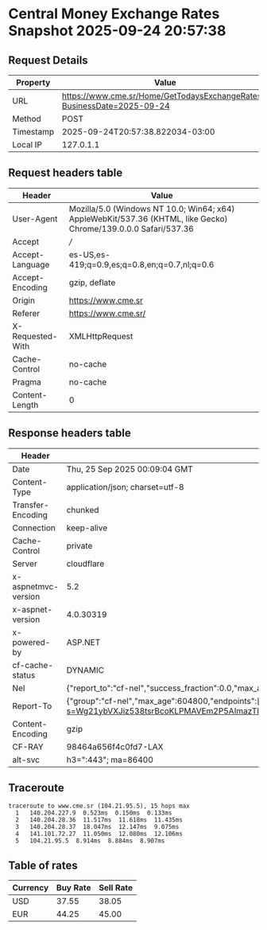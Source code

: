 # Central Money Exchange Rates Snapshot 2025-09-24 20:57:38
## Request Details

| Property | Value |
|----------|-------|
| URL | https://www.cme.sr/Home/GetTodaysExchangeRates/?BusinessDate=2025-09-24 |
| Method | POST |
| Timestamp | 2025-09-24T20:57:38.822034-03:00 |
| Local IP | 127.0.1.1 |
    
## Request headers table

| Header | Value |
|--------|-------|
| User-Agent | Mozilla/5.0 (Windows NT 10.0; Win64; x64) AppleWebKit/537.36 (KHTML, like Gecko) Chrome/139.0.0.0 Safari/537.36 |
| Accept | */* |
| Accept-Language | es-US,es-419;q=0.9,es;q=0.8,en;q=0.7,nl;q=0.6 |
| Accept-Encoding | gzip, deflate |
| Origin | https://www.cme.sr |
| Referer | https://www.cme.sr/ |
| X-Requested-With | XMLHttpRequest |
| Cache-Control | no-cache |
| Pragma | no-cache |
| Content-Length | 0 |

    
## Response headers table
| Header | Value |
|--------|-------|
| Date | Thu, 25 Sep 2025 00:09:04 GMT |
| Content-Type | application/json; charset=utf-8 |
| Transfer-Encoding | chunked |
| Connection | keep-alive |
| Cache-Control | private |
| Server | cloudflare |
| x-aspnetmvc-version | 5.2 |
| x-aspnet-version | 4.0.30319 |
| x-powered-by | ASP.NET |
| cf-cache-status | DYNAMIC |
| Nel | {"report_to":"cf-nel","success_fraction":0.0,"max_age":604800} |
| Report-To | {"group":"cf-nel","max_age":604800,"endpoints":[{"url":"https://a.nel.cloudflare.com/report/v4?s=Wg21ybVXJiz538tsrBcoKLPMAVEm2P5AImazTIEsaU%2BjTp9zsbrpT%2FTV%2FDPfvigNXwORB0%2BO4wnmbl8zZeieFbhvouo9jyne8D4%3D"}]} |
| Content-Encoding | gzip |
| CF-RAY | 98464a656f4c0fd7-LAX |
| alt-svc | h3=":443"; ma=86400 |

## Traceroute 

```
traceroute to www.cme.sr (104.21.95.5), 15 hops max
  1   140.204.227.9  0.523ms  0.150ms  0.133ms 
  2   140.204.28.36  11.517ms  11.618ms  11.435ms 
  3   140.204.28.37  18.047ms  12.147ms  9.075ms 
  4   141.101.72.27  11.050ms  12.080ms  12.106ms 
  5   104.21.95.5  8.914ms  8.884ms  8.907ms 

```


## Table of rates

| Currency | Buy Rate | Sell Rate |
|----------|----------|-----------|
| USD | 37.55 | 38.05 |
| EUR | 44.25 | 45.00 |

